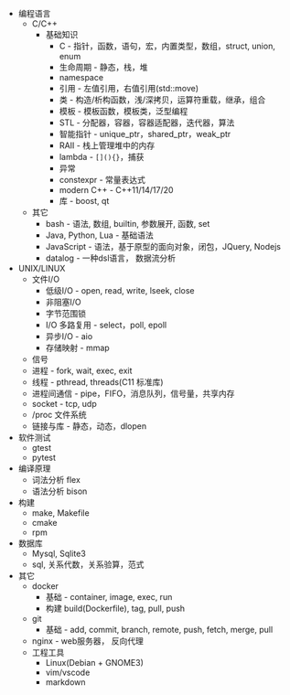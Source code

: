 + 编程语言
    + C/C++
        + 基础知识
            + C - 指针，函数，语句，宏，内置类型，数组，struct, union, enum
            + 生命周期 - 静态，栈，堆
            + namespace
            + 引用 - 左值引用，右值引用(std::move)
            + 类 - 构造/析构函数，浅/深拷贝，运算符重载，继承，组合
            + 模板 - 模板函数，模板类，泛型编程
            + STL - 分配器，容器，容器适配器，迭代器，算法
            + 智能指针 - unique_ptr，shared_ptr，weak_ptr
            + RAII - 栈上管理堆中的内存
            + lambda - `[](){}`，捕获
            + 异常
            + constexpr - 常量表达式
            + modern C++ - C++11/14/17/20
            + 库 - boost, qt
    + 其它
        + bash - 语法, 数组, builtin, 参数展开, 函数, set
        + Java, Python, Lua - 基础语法
        + JavaScript - 语法，基于原型的面向对象，闭包，JQuery, Nodejs
        + datalog - 一种dsl语言， 数据流分析
+ UNIX/LINUX
    + 文件I/O
        + 低级I/O - open, read, write, lseek, close
        + 非阻塞I/O
        + 字节范围锁
        + I/O 多路复用 - select，poll, epoll
        + 异步I/O - aio
        + 存储映射 - mmap
    + 信号
    + 进程 - fork, wait, exec, exit
    + 线程 - pthread, threads(C11 标准库)
    + 进程间通信 - pipe，FIFO，消息队列，信号量，共享内存
    + socket - tcp, udp
    + /proc 文件系统
    + 链接与库 - 静态，动态，dlopen
+ 软件测试
    + gtest
    + pytest
+ 编译原理
    + 词法分析 flex
    + 语法分析 bison
+ 构建
    + make, Makefile
    + cmake
    + rpm
+ 数据库
    + Mysql, Sqlite3
    + sql, 关系代数，关系验算，范式
+ 其它
    + docker
        + 基础 - container, image, exec, run
        + 构建 build(Dockerfile), tag, pull, push
    + git
        + 基础 - add, commit, branch, remote, push, fetch, merge, pull
    + nginx - web服务器， 反向代理
    + 工程工具
        + Linux(Debian + GNOME3)
        + vim/vscode
        + markdown

